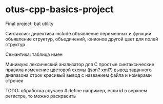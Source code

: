 # otus-cpp-basics-project
Final project: bat utility




Синтаксис:
    директива include
    объявление переменных и функций
    объявление структур, объединений, юнионов
    другой цвет для полей структур

Семантика:
    таблица имен

Минимум:
    лексический анализатор для С
    простые синтаксические правила
    изменение цветовой схемы (json? xml?)
    вывод заданного диапазона строк
    красивый вывод с названием файла и номерами строчек

TODO:
    обработка случаев #  define
    например, если id в верхнем регистре, то можно раскрасить

